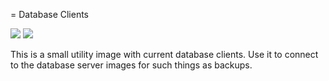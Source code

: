 = Database Clients

[![](https://images.microbadger.com/badges/version/unocha/alpine-db-client.svg)](https://microbadger.com/images/unocha/alpine-db-client "Get your own version badge on microbadger.com")
[![](https://images.microbadger.com/badges/image/unocha/alpine-db-client.svg)](https://microbadger.com/images/unocha/alpine-db-client "Get your own image badge on microbadger.com")

This is a small utility image with current database clients. Use it to connect to the database server images for such things as backups.
